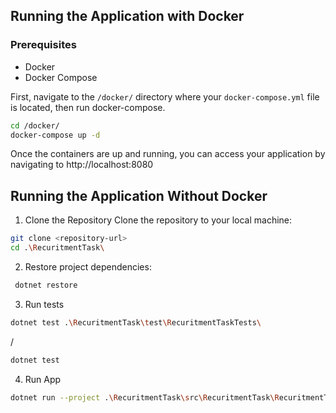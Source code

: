 ## Running the Application with Docker

### Prerequisites

- Docker
- Docker Compose
  
First, navigate to the `/docker/` directory where your `docker-compose.yml` file is located, then run docker-compose.

```bash
cd /docker/
docker-compose up -d
```
Once the containers are up and running, you can access your application by navigating to http://localhost:8080


## Running the Application Without Docker
1. Clone the Repository
Clone the repository to your local machine:

```bash
git clone <repository-url>
cd .\RecuritmentTask\
```

2. Restore project dependencies:
```bash
 dotnet restore
```

3. Run tests
```bash
dotnet test .\RecuritmentTask\test\RecuritmentTaskTests\
```
/
```bash
dotnet test
```
4. Run App
```bash
dotnet run --project .\RecuritmentTask\src\RecuritmentTask\RecuritmentTask.csproj
```
